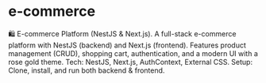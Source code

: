 # e-commerce
🛍️ E-commerce Platform (NestJS &amp; Next.js). A full-stack e-commerce platform with NestJS (backend) and Next.js (frontend). Features product management (CRUD), shopping cart, authentication, and a modern UI with a rose gold theme. Tech: NestJS, Next.js, AuthContext, External CSS. Setup: Clone, install, and run both backend &amp; frontend. 
